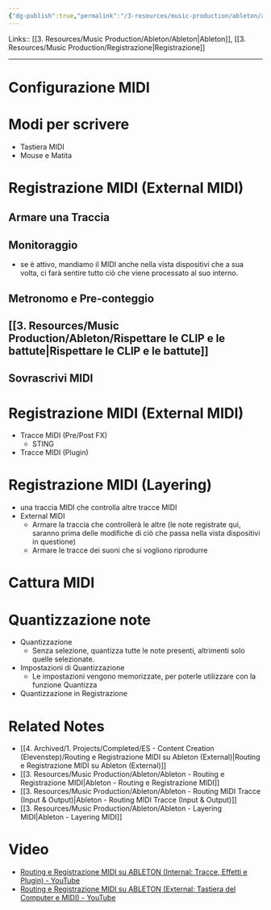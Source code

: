 ```yaml
---
{"dg-publish":true,"permalink":"/3-resources/music-production/ableton/ableton-registrazione-midi/","tags":["type/note"]}
---
```


Links:: [[3. Resources/Music Production/Ableton/Ableton\|Ableton]], [[3. Resources/Music Production/Registrazione\|Registrazione]]

---
# Configurazione MIDI


# Modi per scrivere

- Tastiera MIDI
- Mouse e Matita



# Registrazione MIDI (External MIDI)

## Armare una Traccia


## Monitoraggio

- se è attivo, mandiamo il MIDI anche nella vista dispositivi che a sua volta, ci farà sentire tutto ciò che viene processato al suo interno. 

## Metronomo e Pre-conteggio



## [[3. Resources/Music Production/Ableton/Rispettare le CLIP e le battute\|Rispettare le CLIP e le battute]]


## Sovrascrivi MIDI


# Registrazione MIDI (External MIDI)

- Tracce MIDI (Pre/Post FX) 
	- STING
- Tracce MIDI (Plugin)


# Registrazione MIDI (Layering)

- una traccia MIDI che controlla altre tracce MIDI
- External MIDI
	- Armare la traccia che controllerà le altre (le note registrate qui, saranno prima delle modifiche di ciò che passa nella vista dispositivi in questione)
	- Armare le tracce dei suoni che si vogliono riprodurre


# Cattura MIDI





# Quantizzazione note

- Quantizzazione
	- Senza selezione, quantizza tutte le note presenti, altrimenti solo quelle selezionate.
- Impostazioni di Quantizzazione
	- Le impostazioni vengono memorizzate, per poterle utilizzare con la funzione Quantizza
- Quantizzazione in Registrazione


# Related Notes

- [[4. Archived/1. Projects/Completed/ES - Content Creation (Elevenstep)/Routing e Registrazione MIDI su Ableton (External)\|Routing e Registrazione MIDI su Ableton (External)]]
- [[3. Resources/Music Production/Ableton/Ableton - Routing e Registrazione MIDI\|Ableton - Routing e Registrazione MIDI]]
- [[3. Resources/Music Production/Ableton/Ableton - Routing MIDI Tracce (Input & Output)\|Ableton - Routing MIDI Tracce (Input & Output)]]
- [[3. Resources/Music Production/Ableton/Ableton - Layering MIDI\|Ableton - Layering MIDI]]

# Video

- [Routing e Registrazione MIDI su ABLETON (Internal: Tracce, Effetti e Plugin) - YouTube](https://youtu.be/tm6wZ_L6S18?si=R19VFr8915lkk0Sz)
- [Routing e Registrazione MIDI su ABLETON (External: Tastiera del Computer e MIDI) - YouTube](https://youtu.be/EfaEHGz42so?si=d2ONNpL55oJWu7Pa)

